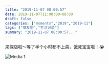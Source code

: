 ```yaml
---
title: "2019-11-07 08:00:57"
date: 2019-11-07T11:00:00+08:00
draft: false
categories: ["moments","2019","2019-11"]
tags: ["朋友圈","生活记录"]
summary: "2019-11-07 08:00:57..."
---
```


来探店啦～等了半个小时都不上菜，饿死宝宝啦！😭

![Media 1](/Moments/photos/2019-11-07/201911070800570.jpg)


